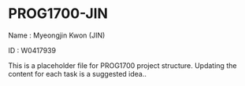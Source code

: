 # PROG1700-JIN

Name : Myeongjin Kwon (JIN)

ID : W0417939

This is a placeholder file for PROG1700 project structure. Updating the content for each task is a suggested idea..
